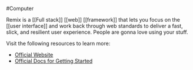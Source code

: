 #Computer 

Remix is a [[Full stack]] [[web]] [[framework]] that lets you focus on the [[user interface]] and work back through web standards to deliver a fast, slick, and resilient user experience. People are gonna love using your stuff.

Visit the following resources to learn more: 

-   [Official Website](https://remix.run/)
-   [Official Docs for Getting Started](https://remix.run/docs/en/v1#getting-started)